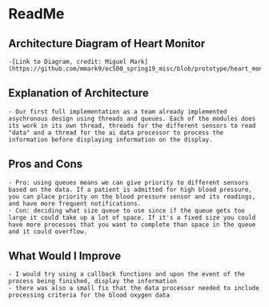 # ReadMe

## Architecture Diagram of Heart Monitor
	-[Link to Diagram, credit: Miguel Mark](https://github.com/mmark9/ec500_spring19_misc/blob/prototype/heart_monitor/ec500_heart_monitor_class_diagram.png)

## Explanation of Architecture
	- Our first full implementation as a team already implemented asychronous design using threads and queues. Each of the modules does its work in its own thread, threads for the different sensors to read "data" and a thread for the ai data processor to process the information before displaying information on the display.

## Pros and Cons
	- Pro: using queues means we can give priority to different sensors based on the data. If a patient is admitted for high blood pressure, you can place priority on the blood pressure sensor and its readings, and have more frequent notifications.
	- Con: deciding what size queue to use since if the queue gets too large it could take up a lot of space. If it's a fixed size you could have more processes that you want to complete than space in the queue and it could overflow.

## What Would I Improve
	- I would try using a callback functions and upon the event of the process being finished, display the information
	- there was also a small fix that the data processor needed to include processing criteria for the blood oxygen data